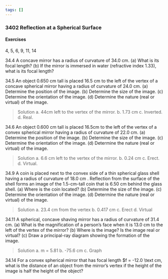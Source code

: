 ```yaml
---
tags: []
---
```


### 3402 Reflection at a Spherical Surface

#### Exercises
4, 5, 6, 9, 11, 14

34.4 A concave mirror has a radius of curvature of 34.0 cm.
(a) What is its focal length?
(b) If the mirror is immersed in water (refractive index 1.33), what is its focal length?

34.5 An object 0.650 cm tall is placed 16.5 cm to the left of the vertex of a concave spherical mirror having a radius of curvature of 24.0 cm.
(a) Determine the position of the image.
(b) Determine the size of the image.
(c) Determine the orientation of the image.
(d) Determine the nature (real or virtual) of the image.
>Solution
a. 44cm left to the vertex of the mirror.
b. 1.73 cm
c. Inverted.
d. Real.

34.6 An object 0.600 cm tall is placed 16.5cm to the left of the vertex of a convex spherical mirror having a radius of curvature of 22.0 cm.
(a) Determine the position of the image.
(b) Determine the size of the image.
(c) Determine the orientation of the image.
(d) Determine the nature (real or virtual) of the image.
>Solution
a. 6.6 cm left to the vertex of the mirror.
b. 0.24 cm
c. Erect.
d. Virtual.

34.9 A coin is placed next to the convex side of a thin spherical glass shell having a radius of curvature of 18.0 cm . Reflection from the surface of the shell forms an image of the 1.5-cm-tall coin that is 6.50 cm behind the glass shell.
(a) Where is the coin located?
(b) Determine the size of the image.
(c) Determine the orientation of the image.
(d) Determine the nature (real or virtual) of the image.
>Solution
a. 23.4 cm from the vertex
b. 0.417 cm
c. Erect
d. Virtual

34.11 A spherical, concave shaving mirror has a radius of curvature of 31.4 cm.
(a) What is the magnification of a person’s face when it is 13.0 cm to the left of the vertex of the mirror?
(b) Where is the image? Is the image real or virtual?
(c) Draw a principal-ray diagram showing the formation of the image.
>Solution
a. m = 5.81
b. -75.6 cm
c. Graph

34.14 For a convex spherical mirror that has focal length $f = -12.0 \text cm, what is the distance of an object from the mirror’s vertex if the height of the image is half the height of the object?
